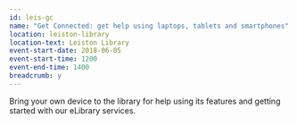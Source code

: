 ```yaml
---
id: leis-gc
name: "Get Connected: get help using laptops, tablets and smartphones"
location: leiston-library
location-text: Leiston Library
event-start-date: 2018-06-05
event-start-time: 1200
event-end-time: 1400
breadcrumb: y
---
```


Bring your own device to the library for help using its features and getting started with our eLibrary services.
